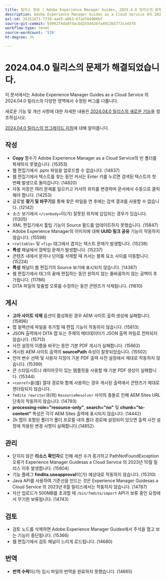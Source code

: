 ```yaml
---
title: 릴리스 정보 | Adobe Experience Manager Guides, 2024.4.0 릴리스의 문제가 해결되었습니다.
description: Adobe Experience Manager Guides as a Cloud Service 4의 2024.0.0 릴리스 버그 수정에 대해 알아봅니다.
exl-id: 35351d71-7739-4ad3-a063-67adf64906bf
source-git-commit: 5d99274da8fdacbd255d426fa4913b5773ca45f8
workflow-type: tm+mt
source-wordcount: '578'
ht-degree: 3%

---
```


# 2024.04.0 릴리스의 문제가 해결되었습니다.

이 문서에서는 Adobe Experience Manager Guides as a Cloud Service 의 2024.04.0 릴리스의 다양한 영역에서 수정된 버그를 다룹니다.

새로운 기능 및 개선 사항에 대한 자세한 내용은 [2024.04.0 릴리스의 새로운 기능](whats-new-2024-04-0.md)을 참조하십시오.

[2024.04.0 릴리스의 업그레이드 지침](upgrade-instructions-2024-04-0.md)에 대해 알아봅니다.

## 작성

- **Copy** 함수가 Adobe Experience Manager as a Cloud Service의 빈 폴더를 복제하지 못했습니다. (15353)
- 웹 편집기에서 .pptx 파일을 업로드할 수 없습니다. (14837)
- 웹 편집기에서 텍스트를 찾는 동안 커서는 Enter 키를 누르면 검색된 텍스트의 첫 번째 발생으로 돌아갑니다. (14820)
- 자동 저장은 여러 문제를 일으키고 커서의 위치를 변경하며 문서에서 수동으로 클릭해야 합니다. (14253)
- 글로벌 **찾기 및 바꾸기**&#x200B;를 통해 찾은 파일을 연 후에는 검색 결과를 사용할 수 없습니다. (12142)
- 소스 보기에서 `</conbody>`이(가) 잘못된 위치에 삽입되는 경우가 있습니다. (11305)
- XML 편집기에서 툴팁 기능이 Source 필드를 업데이트하지 못했습니다. (15847)
- Adobe Experience Manager의 이미지에 대해 **UUID 링크 공유** 기능이 작동하지 않습니다. (15598)
- `<reltable>` 및 `<fig>` 태그에서 겹치는 텍스트 문제가 발생합니다. (15238)
- **특성** 패널에서 깜박임 문제가 발생합니다. (15237)
- 콘텐츠 내에서 문자나 단어를 삭제할 때 커서는 블록 요소 사이를 이동합니다. (15224)
- **특성** 패널이 웹 편집기의 Source 보기에 표시되지 않습니다. (14387)
- 웹 편집기에서 태그의 끝에 편집하는 동안 원하지 않는 줄바꿈하지 않는 공백이 추가됩니다. (11786)
- DITA 파일의 맞춤법 오류를 수정하는 동안 콘텐츠가 삭제됩니다. (11610)


## 게시

- **고아 사이트 삭제** 옵션이 활성화된 경우 AEM 사이트 출력 생성에 실패합니다. (15896)
- 맵 컬렉션에 파일을 추가할 때 편집 기능이 작동하지 않습니다. (15813)
- JSON 출력에서 DITA 맵 또는 주제의 메타데이터가 JSON 출력 파일로 전파되지 않습니다. (15713)
- 사전 설정의 이름을 바꾸는 동안 기본 PDF 게시가 실패합니다. (15662)
- 게시된 AEM 사이트 출력의 **sourcePath** 속성이 잘못되었습니다. (15502)
- 언어 변수 선택 및 사용자 지정이 기본 PDF 출력 사전 설정에서 제대로 작동하지 않습니다. (15399)
- 큰 스타일시트나 레이아웃이 있는 템플릿을 사용할 때 기본 PDF 생성이 실패합니다. (15344)
- `<conref>`을(를) 절대 경로와 함께 사용하는 경우 게시된 출력에서 콘텐츠가 제대로 렌더링되지 않습니다.
- `fmdita rewriter`과(와) `ResourceResolver` 사이의 충돌로 인해 AEM Sites URL 단축이 작동하지 않습니다. (14793)
- **processing-role=&quot;resource-only&quot;**, **search=&quot;no&quot;** 및 **chunk=&quot;to-content&quot;** 특성은 각각 AEM Sites 출력에 표시되지 않습니다. (14442)
- 2k 맵이 포함된 폴더가 폴더 프로필 내의 폴더 경로에 설정되어 있으면 출력 사전 설정에 적용된 변경 사항이 실패합니다.(14852)

## 관리

- 닫히지 않은 **리소스 확인자**&#x200B;로 인해 세션 수가 증가하고 PathNotFoundException 오류가 Experience Manager Guidesas a Cloud Service 의 2023년 10월 릴리스 이후 발생합니다. (15604)
- 기능 플래그 **fmdita.useapproval**&#x200B;이(가) 예상대로 작동하지 않습니다. (15310)
- Java API를 사용하여 기준선을 만드는 것은 Experience Manager Guidesas a Cloud Service 의 2023년 6월 릴리스에서는 작동하지 않습니다. (14787)
- 자산 업로드가 500MB를 초과할 때 `/bin/fmdita/import` API가 보류 중인 요청에서 무기한 보류됩니다. (14743)

## 검토

- 검토 노드를 삭제하면 Adobe Experience Manager Guides에서 주석을 열고 보는 기능이 중단됩니다. (15366)
- 웹 편집기에서 검토 패널이 느리게 로드됩니다. (14680)

## 번역

- **번역 수락**&#x200B;이(가) 임시 파일의 번역을 완료하지 못했습니다. (14665)
